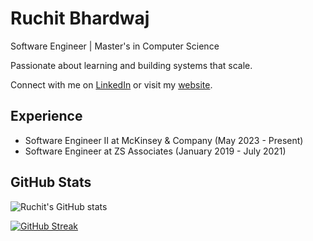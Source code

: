 # Ruchit Bhardwaj

Software Engineer | Master's in Computer Science

Passionate about learning and building systems that scale.

Connect with me on [LinkedIn](https://linkedin.com/in/ruch0401/) or visit my [website](https://ruchitbhardwaj.tech/).

## Experience

- Software Engineer II at McKinsey & Company (May 2023 - Present)
- Software Engineer at ZS Associates (January 2019 - July 2021)


## GitHub Stats

![Ruchit's GitHub stats](https://github-readme-stats-ruch0401.vercel.app/api?username=ruch0401&show_icons=true&hide_border=false&count_private=false&include_all_commits=true)

[![GitHub Streak](https://github-readme-streak-stats.herokuapp.com/?user=ruch0401)](https://git.io/streak-stats)


[website]: https://ruchitbhardwaj.tech/
[twitter]: https://twitter.com/RuchitBhardwaj/
[linkedin]: https://linkedin.com/in/ruch0401/
[github]: https://github.com/ruch0401/
